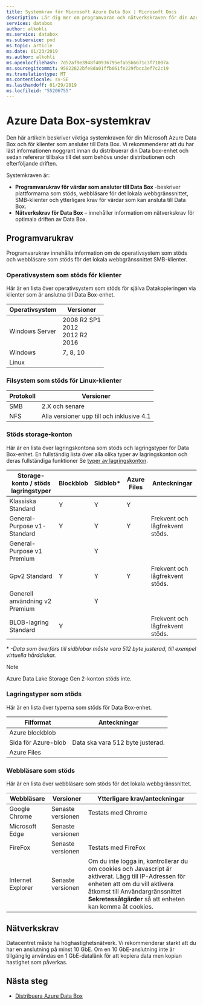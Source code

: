 ```yaml
---
title: Systemkrav för Microsoft Azure Data Box | Microsoft Docs
description: Lär dig mer om programvaran och nätverkskraven för din Azure Data Box-enhet
services: databox
author: alkohli
ms.service: databox
ms.subservice: pod
ms.topic: article
ms.date: 01/23/2019
ms.author: alkohli
ms.openlocfilehash: 7d52af9e3948f40936795efab5b6671c3f71007a
ms.sourcegitcommit: 95822822bfe8da01ffb061fe229fbcc3ef7c2c19
ms.translationtype: MT
ms.contentlocale: sv-SE
ms.lasthandoff: 01/29/2019
ms.locfileid: "55206755"
---
```

# <a name="azure-data-box-system-requirements"></a>Azure Data Box-systemkrav

Den här artikeln beskriver viktiga systemkraven för din Microsoft Azure Data Box och för klienter som ansluter till Data Box. Vi rekommenderar att du har läst informationen noggrant innan du distribuerar din Data box-enhet och sedan refererar tillbaka till det som behövs under distributionen och efterföljande driften.

Systemkraven är:

* **Programvarukrav för värdar som ansluter till Data Box** -beskriver plattformarna som stöds, webbläsare för det lokala webbgränssnittet, SMB-klienter och ytterligare krav för värdar som kan ansluta till Data Box.
* **Nätverkskrav för Data Box** – innehåller information om nätverkskrav för optimala driften av Data Box.


## <a name="software-requirements"></a>Programvarukrav

Programvarukrav innehålla information om de operativsystem som stöds och webbläsare som stöds för det lokala webbgränssnittet SMB-klienter.

### <a name="supported-operating-systems-for-clients"></a>Operativsystem som stöds för klienter

Här är en lista över operativsystem som stöds för själva Datakopieringen via klienter som är anslutna till Data Box-enhet.

| **Operativsystem** | **Versioner** | 
| --- | --- | 
| Windows Server |2008 R2 SP1 <br> 2012 <br> 2012 R2 <br> 2016 | 
| Windows |7, 8, 10 | 
|Linux    |         |

### <a name="supported-file-systems-for-linux-clients"></a>Filsystem som stöds för Linux-klienter

| **Protokoll** | **Versioner** | 
| --- | --- | 
| SMB |2.X och senare |
| NFS | Alla versioner upp till och inklusive 4.1|

### <a name="supported-storage-accounts"></a>Stöds storage-konton

Här är en lista över lagringskontona som stöds och lagringstyper för Data Box-enhet. En fullständig lista över alla olika typer av lagringskonton och deras fullständiga funktioner Se [typer av lagringskonton](/azure/storage/common/storage-account-overview#types-of-storage-accounts).

| **Storage-konto / stöds lagringstyper** | **Blockblob** |**Sidblob*** |**Azure Files** |**Anteckningar**|
| --- | --- | -- | -- | -- |
| Klassiska Standard | Y | Y | Y |
| General-Purpose v1-Standard  | Y | Y | Y | Frekvent och lågfrekvent stöds.|
| General-Purpose v1 Premium  |  | Y| | |
| Gpv2 Standard  | Y | Y | Y | Frekvent och lågfrekvent stöds.|
| Generell användning v2 Premium  |  |Y | | |
| BLOB-lagring Standard |Y | | |Frekvent och lågfrekvent stöds. |

\* *-Data som överförs till sidblobar måste vara 512 byte justerad, till exempel virtuella hårddiskar.*

>[!NOTE]
> Azure Data Lake Storage Gen 2-konton stöds inte.


### <a name="supported-storage-types"></a>Lagringstyper som stöds

Här är en lista över typerna som stöds för Data Box-enhet.

| **Filformat** | **Anteckningar** |
| --- | --- |
| Azure blockblob | |
| Sida för Azure-blob  | Data ska vara 512 byte justerad.|
| Azure Files | |


### <a name="supported-web-browsers"></a>Webbläsare som stöds

Här är en lista över webbläsare som stöds för det lokala webbgränssnittet.

| **Webbläsare** | **Versioner** | **Ytterligare krav/anteckningar** |
| --- | --- | --- |
| Google Chrome |Senaste versionen |Testats med Chrome|
| Microsoft Edge |Senaste versionen | |
| FireFox | Senaste versionen | Testats med FireFox|
| Internet Explorer |Senaste versionen |Om du inte logga in, kontrollerar du om cookies och Javascript är aktiverat. Lägg till IP-Adressen för enheten att om du vill aktivera åtkomst till Användargränssnittet **Sekretessåtgärder** så att enheten kan komma åt cookies. |


## <a name="networking-requirements"></a>Nätverkskrav

Datacentret måste ha höghastighetsnätverk. Vi rekommenderar starkt att du har en anslutning på minst 10 GbE. Om en 10 GbE-anslutning inte är tillgänglig användas en 1 GbE-datalänk för att kopiera data men kopian hastighet som påverkas.

## <a name="next-step"></a>Nästa steg

* [Distribuera Azure Data Box](data-box-deploy-ordered.md)

